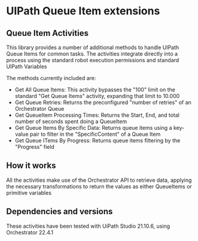 # UIPath Queue Item extensions

## Queue Item Activities
This library provides a number of additional methods to handle UIPath Queue Items for common tasks. The activities integrate directly into a process using the standard robot execution permissions and standard UIPath Variables

The methods currently included are:
- Get All Queue Items: This activity bypasses the "100" limit on the standard "Get Queue Items" activity, expanding that limit to 10.000
- Get Queue Retries: Returns the preconfigured "number of retries" of an Orchestrator Queue
- Get QueueItem Processing Times: Returns the Start, End, and total number of seconds spent doing a QueueItem
- Get Queue Items By Specific Data: Returns queue items using a key-value pair to filter in the "SpecificContent" of a Queue Item
- Get Queue ITems By Progress: Returns queue items filtering by the "Progress" field

## How it works
All the activities make use of the Orchestrator API to retrieve data, applying the necessary transformations to return the values as either QueueItems or primitive variables


## Dependencies and versions

These activities have been tested with UiPath Studio 21.10.6, using Orchestrator 22.4.1